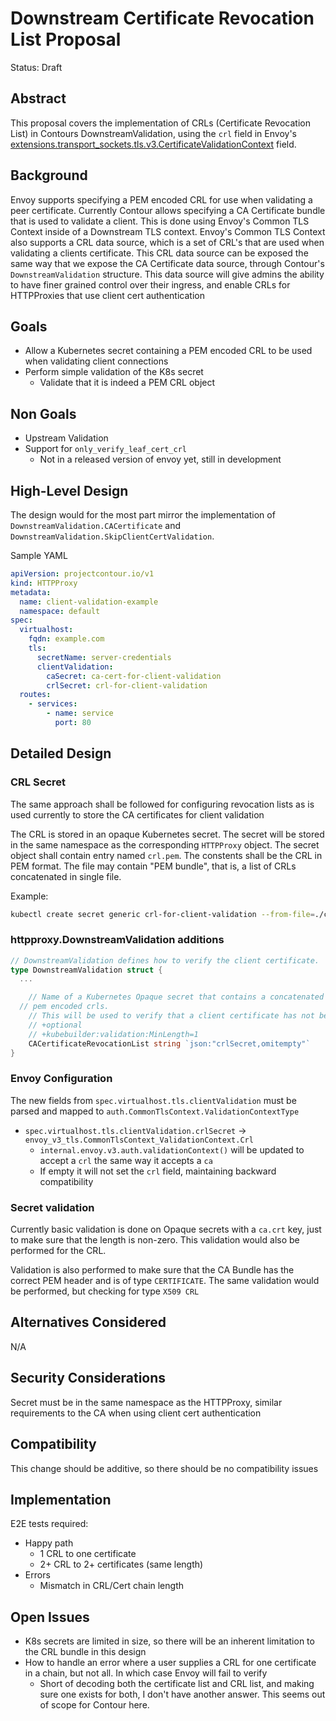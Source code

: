# Downstream Certificate Revocation List Proposal

Status: Draft

## Abstract
This proposal covers the implementation of CRLs (Certificate Revocation List) in Contours DownstreamValidation, using the `crl` field in Envoy's [extensions.transport_sockets.tls.v3.CertificateValidationContext](https://www.envoyproxy.io/docs/envoy/latest/api-v3/extensions/transport_sockets/tls/v3/common.proto#extensions-transport-sockets-tls-v3-certificatevalidationcontext) field.

## Background

Envoy supports specifying a PEM encoded CRL for use when validating a peer certificate.
Currently Contour allows specifying a CA Certificate bundle that is used to validate a client.
This is done using Envoy's Common TLS Context inside of a Downstream TLS context.
Envoy's Common TLS Context also supports a CRL data source, which is a set of CRL's that are used when validating a clients certificate.
This CRL data source can be exposed the same way that we expose the CA Certificate data source, through Contour's `DownstreamValidation` structure.
This data source will give admins the ability to have finer grained control over their ingress, and enable CRLs for HTTPProxies that use client cert authentication

## Goals
- Allow a Kubernetes secret containing a PEM encoded CRL to be used when validating client connections
- Perform simple validation of the K8s secret
  - Validate that it is indeed a PEM CRL object

## Non Goals
- Upstream Validation
- Support for `only_verify_leaf_cert_crl`
  - Not in a released version of envoy yet, still in development


## High-Level Design
The design would for the most part mirror the implementation of `DownstreamValidation.CACertificate` and `DownstreamValidation.SkipClientCertValidation`.

Sample YAML

```yaml
apiVersion: projectcontour.io/v1
kind: HTTPProxy
metadata:
  name: client-validation-example
  namespace: default
spec:
  virtualhost:
    fqdn: example.com
    tls:
      secretName: server-credentials
      clientValidation:
        caSecret: ca-cert-for-client-validation
        crlSecret: crl-for-client-validation
  routes:
    - services:
        - name: service
          port: 80
```

## Detailed Design

### CRL Secret

The same approach shall be followed for configuring revocation lists as is used currently to store the CA certificates for client validation

The CRL is stored in an opaque Kubernetes secret.
The secret will be stored in the same namespace as the corresponding `HTTPProxy` object.
The secret object shall contain entry named `crl.pem`.
The constents shall be the CRL in PEM format.
The file may contain "PEM bundle", that is, a list of CRLs concatenated in single file.

Example:

```bash
kubectl create secret generic crl-for-client-validation --from-file=./crl.pem
```

### httpproxy.DownstreamValidation additions

```go
// DownstreamValidation defines how to verify the client certificate.
type DownstreamValidation struct {
  ...

	// Name of a Kubernetes Opaque secret that contains a concatenated list of
  // pem encoded crls.
	// This will be used to verify that a client certificate has not been revoked
	// +optional
	// +kubebuilder:validation:MinLength=1
	CACertificateRevocationList string `json:"crlSecret,omitempty"`
}
```

### Envoy Configuration

The new fields from `spec.virtualhost.tls.clientValidation` must be parsed and mapped to `auth.CommonTlsContext.ValidationContextType`

- `spec.virtualhost.tls.clientValidation.crlSecret` -> `envoy_v3_tls.CommonTlsContext_ValidationContext.Crl`
  - `internal.envoy.v3.auth.validationContext()` will be updated to accept a `crl` the same way it accepts a `ca`
  - If empty it will not set the `crl` field, maintaining backward compatibility

### Secret validation

Currently basic validation is done on Opaque secrets with a `ca.crt` key, just to make sure that the length is non-zero.
This validation would also be performed for the CRL.

Validation is also performed to make sure that the CA Bundle has the correct PEM header and is of type `CERTIFICATE`.
The same validation would be performed, but checking for type `X509 CRL`

## Alternatives Considered

N/A

## Security Considerations

Secret must be in the same namespace as the HTTPProxy, similar requirements to the CA when using client cert authentication

## Compatibility

This change should be additive, so there should be no compatibility issues

## Implementation

E2E tests required:
  * Happy path
    * 1 CRL to one certificate
    * 2+ CRL to 2+ certificates (same length)
  * Errors
    * Mismatch in CRL/Cert chain length

## Open Issues

- K8s secrets are limited in size, so there will be an inherent limitation to the CRL bundle in this design
- How to handle an error where a user supplies a CRL for one certificate in a chain, but not all. In which case Envoy will fail to verify
  - Short of decoding both the certificate list and CRL list, and making sure one exists for both, I don't have another answer. This seems out of scope for Contour here.
